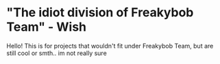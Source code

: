 # "The idiot division of Freakybob Team" - Wish

Hello! This is for projects that wouldn't fit under Freakybob Team, but are still cool or smth.. im not really sure
